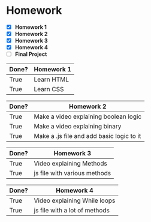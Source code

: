 # Homework

- [x] **Homework 1**
- [x] **Homework 2**
- [x] **Homework 3**
- [x] **Homework 4**
- [ ] **Final Project**

Done? | Homework 1
------------ | -------------
True | Learn HTML
True | Learn CSS

Done? | Homework 2
------------ | -------------
True | Make a video explaining boolean logic
True | Make a video explaining binary
True | Make a .js file and add basic logic to it

Done? | Homework 3
------------ | -------------
True | Video explaining Methods
True | js file with various methods

Done? | Homework 4
------------ | -------------
True | Video explaining While loops
True | js file with a lot of methods